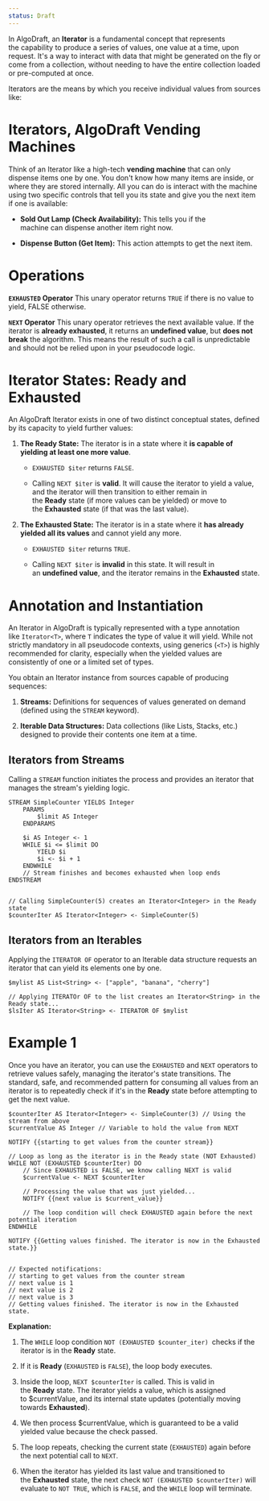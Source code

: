 ```yaml
---
status: Draft
---
```

In AlgoDraft, an **Iterator** is a fundamental concept that represents the capability to produce a series of values, one value at a time, upon request. It's a way to interact with data that might be generated on the fly or come from a collection, without needing to have the entire collection loaded or pre-computed at once.

Iterators are the means by which you receive individual values from sources like:

# Iterators, AlgoDraft Vending Machines

Think of an Iterator like a high-tech **vending machine** that can only dispense items one by one. You don't know how many items are inside, or where they are stored internally. All you can do is interact with the machine using two specific controls that tell you its state and give you the next item if one is available:

- **Sold Out Lamp (Check Availability):** This tells you if the machine can dispense another item right now.
    
- **Dispense Button (Get Item):** This action attempts to get the next item.

# Operations

**`EXHAUSTED` Operator**
This unary operator returns `TRUE` if there is no value to yield, FALSE otherwise.

**`NEXT` Operator**
This unary operator retrieves the next available value. If the iterator is **already exhausted**, it returns an **undefined value**, but **does not break** the algorithm. This means the result of such a call is unpredictable and should not be relied upon in your pseudocode logic.

# Iterator States: Ready and Exhausted

An AlgoDraft Iterator exists in one of two distinct conceptual states, defined by its capacity to yield further values:

1. **The Ready State:** The iterator is in a state where it **is capable of yielding at least one more value**.
	
    - `EXHAUSTED $iter` returns `FALSE`.
    
    - Calling `NEXT $iter` is **valid**. It will cause the iterator to yield a value, and the iterator will then transition to either remain in the **Ready** state (if more values can be yielded) or move to the **Exhausted** state (if that was the last value).

2. **The Exhausted State:** The iterator is in a state where it **has already yielded all its values** and cannot yield any more.
	 
    - `EXHAUSTED $iter` returns `TRUE`.
    
    - Calling `NEXT $iter` is **invalid** in this state. It will result in an **undefined value**, and the iterator remains in the **Exhausted** state.

# Annotation and Instantiation

An Iterator in AlgoDraft is typically represented with a type annotation like `Iterator<T>`, where `T` indicates the type of value it will yield. While not strictly mandatory in all pseudocode contexts, using generics (`<T>`) is highly recommended for clarity, especially when the yielded values are consistently of one or a limited set of types.

You obtain an Iterator instance from sources capable of producing sequences:

1. **Streams:** Definitions for sequences of values generated on demand (defined using the `STREAM` keyword).
    
2. **Iterable Data Structures:** Data collections (like Lists, Stacks, etc.) designed to provide their contents one item at a time.

## Iterators from Streams

Calling a `STREAM` function initiates the process and provides an iterator that manages the stream's yielding logic.

```
STREAM SimpleCounter YIELDS Integer
    PARAMS
	    $limit AS Integer
    ENDPARAMS
    
    $i AS Integer <- 1
    WHILE $i <= $limit DO
        YIELD $i
        $i <- $i + 1
    ENDWHILE
    // Stream finishes and becomes exhausted when loop ends
ENDSTREAM


// Calling SimpleCounter(5) creates an Iterator<Integer> in the Ready state
$counterIter AS Iterator<Integer> <- SimpleCounter(5)
```

## Iterators from an Iterables

Applying the `ITERATOR OF` operator to an Iterable data structure requests an iterator that can yield its elements one by one.

```
$mylist AS List<String> <- ["apple", "banana", "cherry"]

// Applying ITERATOr OF to the list creates an Iterator<String> in the Ready state...
$lsIter AS Iterator<String> <- ITERATOR OF $mylist
```

# Example 1

Once you have an iterator, you can use the `EXHAUSTED` and `NEXT` operators to retrieve values safely, managing the iterator's state transitions. The standard, safe, and recommended pattern for consuming all values from an iterator is to repeatedly check if it's in the **Ready** state before attempting to get the next value.

```
$counterIter AS Iterator<Integer> <- SimpleCounter(3) // Using the stream from above
$currentValue AS Integer // Variable to hold the value from NEXT

NOTIFY {{starting to get values from the counter stream}}

// Loop as long as the iterator is in the Ready state (NOT Exhausted)
WHILE NOT (EXHAUSTED $counterIter) DO
    // Since EXHAUSTED is FALSE, we know calling NEXT is valid
    $currentValue <- NEXT $counterIter

    // Processing the value that was just yielded...
    NOTIFY {{next value is $current_value}}

    // The loop condition will check EXHAUSTED again before the next potential iteration
ENDWHILE

NOTIFY {{Getting values finished. The iterator is now in the Exhausted state.}}


// Expected notifications:
// starting to get values from the counter stream
// next value is 1
// next value is 2
// next value is 3
// Getting values finished. The iterator is now in the Exhausted state.
```

**Explanation:**

1. The `WHILE` loop condition `NOT (EXHAUSTED $counter_iter) `checks if the iterator is in the **Ready** state.

2. If it is **Ready** (`EXHAUSTED` is `FALSE`), the loop body executes.

3. Inside the loop, `NEXT $counterIter` is called. This is valid in the **Ready** state. The iterator yields a value, which is assigned to $currentValue, and its internal state updates (potentially moving towards **Exhausted**).

4. We then process $currentValue, which is guaranteed to be a valid yielded value because the check passed.

5. The loop repeats, checking the current state (`EXHAUSTED`) again before the next potential call to `NEXT`.

6. When the iterator has yielded its last value and transitioned to the **Exhausted** state, the next check `NOT (EXHAUSTED $counterIter)` will evaluate to `NOT TRUE`, which is `FALSE`, and the `WHILE` loop will terminate.

